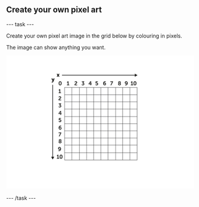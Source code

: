 ## Create your own pixel art

--- task ---

Create your own pixel art image in the grid below by colouring in pixels. 

The image can show anything you want.

![an empty 10x10 grid](images/empty-grid.png)

--- /task ---
